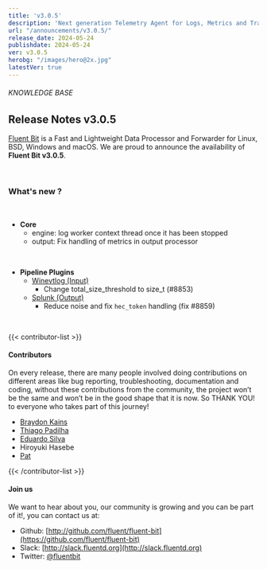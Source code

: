 ```yaml
---
title: 'v3.0.5'
description: 'Next generation Telemetry Agent for Logs, Metrics and Traces. '
url: "/announcements/v3.0.5/"
release_date: 2024-05-24
publishdate: 2024-05-24
ver: v3.0.5
herobg: "/images/hero@2x.jpg"
latestVer: true
---
```


###### KNOWLEDGE BASE

## Release Notes v3.0.5

[Fluent Bit](https://fluentbit.io) is a Fast and Lightweight Data Processor and Forwarder for Linux, BSD, Windows and macOS. We are proud to announce the availability of **Fluent Bit v3.0.5**.

<br>

### What's new ?

<br>

 - __Core__
   - engine: log worker context thread once it has been stopped
   - output: Fix handling of metrics in output processor

<br>

 - __Pipeline Plugins__
   - [Winevtlog (Input)](https://docs.fluentbit.io/manual/pipeline/inputs/winevtlog/)
      - Change total_size_threshold to size_t (#8853)
   - [Splunk (Output)](https://docs.fluentbit.io/manual/pipeline/outputs/splunk/)
      - Reduce noise and fix `hec_token` handling (fix #8859)
<br>

{{< contributor-list >}}

#### Contributors

On every release, there are many people involved doing contributions on different areas like bug reporting, troubleshooting, documentation and coding, without these contributions from the community, the project won’t be the same and won’t be in the good shape that it is now. So THANK YOU! to everyone who takes part of this journey!

- [Braydon Kains](https://github.com/braydonk)
- [Thiago Padilha](https://github.com/tarruda)
- [Eduardo Silva](https://github.com/edsiper)
- Hiroyuki Hasebe
- [Pat](https://github.com/patrick-stephens)

{{< /contributor-list >}}

#### Join us

We want to hear about you, our community is growing and you can be part of it!, you can contact us at:

* Github: [http://github.com/fluent/fluent-bit](https://github.com/fluent/fluent-bit)
* Slack: [http://slack.fluentd.org](http://slack.fluentd.org)
* Twitter: [@fluentbit](https://twitter.com/fluentbit)
